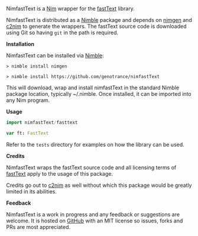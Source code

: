 NimfastText is a [Nim](https://nim-lang.org/) wrapper for the [fastText](https://github.com/facebookresearch/fastText) library.

NimfastText is distributed as a [Nimble](https://github.com/nim-lang/nimble) package and depends on [nimgen](https://github.com/genotrance/nimgen) and [c2nim](https://github.com/nim-lang/c2nim/) to generate the wrappers. The fastText source code is downloaded using Git so having ```git``` in the path is required.

__Installation__

NimfastText can be installed via [Nimble](https://github.com/nim-lang/nimble):

```
> nimble install nimgen

> nimble install https://github.com/genotrance/nimfastText
```

This will download, wrap and install nimfastText in the standard Nimble package location, typically ~/.nimble. Once installed, it can be imported into any Nim program.

__Usage__

```nim
import nimfastText/fasttext

var ft: FastText
```

Refer to the ```tests``` directory for examples on how the library can be used.

__Credits__

NimfastText wraps the fastText source code and all licensing terms of [fastText](https://github.com/facebookresearch/fastText/blob/master/LICENSE) apply to the usage of this package.

Credits go out to [c2nim](https://github.com/nim-lang/c2nim/) as well without which this package would be greatly limited in its abilities.

__Feedback__

NimfastText is a work in progress and any feedback or suggestions are welcome. It is hosted on [GitHub](https://github.com/genotrance/nimfastText) with an MIT license so issues, forks and PRs are most appreciated.
